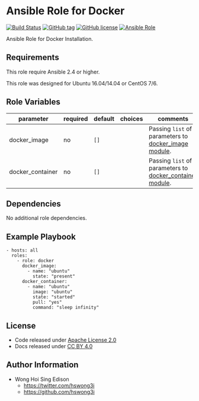Ansible Role for Docker
=======================

[![Build Status](https://travis-ci.org/alvistack/ansible-role-docker.svg?branch=master)](https://travis-ci.org/alvistack/ansible-role-docker)
[![GitHub tag](https://img.shields.io/github/tag/alvistack/ansible-role-docker.svg)](https://github.com/alvistack/ansible-role-docker)
[![GitHub license](https://img.shields.io/github/license/alvistack/ansible-role-docker.svg)](https://github.com/alvistack/ansible-role-docker/blob/master/LICENSE)
[![Ansible Role](https://img.shields.io/badge/galaxy-alvistack.docker-blue.svg)](https://galaxy.ansible.com/alvistack/docker)

Ansible Role for Docker Installation.

Requirements
------------

This role require Ansible 2.4 or higher.

This role was designed for Ubuntu 16.04/14.04 or CentOS 7/6.

Role Variables
--------------

<table>
<colgroup>
<col width="20%" />
<col width="20%" />
<col width="20%" />
<col width="20%" />
<col width="20%" />
</colgroup>
<thead>
<tr class="header">
<th>parameter</th>
<th>required</th>
<th>default</th>
<th>choices</th>
<th>comments</th>
</tr>
</thead>
<tbody>
<tr class="odd">
<td>docker_image</td>
<td>no</td>
<td><code>[]</code></td>
<td></td>
<td>Passing <code>list</code> of parameters to <a href="http://docs.ansible.com/ansible/docker_image_module.html">docker_image module</a>.</td>
</tr>
<tr class="even">
<td>docker_container</td>
<td>no</td>
<td><code>[]</code></td>
<td></td>
<td>Passing <code>list</code> of parameters to <a href="http://docs.ansible.com/ansible/docker_container_module.html">docker_container module</a>.</td>
</tr>
</tbody>
</table>

Dependencies
------------

No additional role dependencies.

Example Playbook
----------------

    - hosts: all
      roles:
        - role: docker
          docker_image:
            - name: "ubuntu"
              state: "present"
          docker_container:
            - name: "ubuntu"
              image: "ubuntu"
              state: "started"
              pull: "yes"
              command: "sleep infinity"

License
-------

-   Code released under [Apache License 2.0](https://github.com/alvistack/ansible-role-docker/blob/master/LICENSE)
-   Docs released under [CC BY 4.0](http://creativecommons.org/licenses/by/4.0/)

Author Information
------------------

-   Wong Hoi Sing Edison
    -   <https://twitter.com/hswong3i>
    -   <https://github.com/hswong3i>

